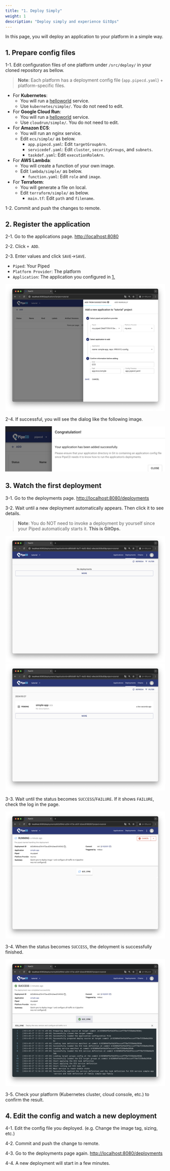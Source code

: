 ```yaml
---
title: "1. Deploy Simply"
weight: 1
description: "Deploy simply and experience GitOps"
---
```


In this page, you will deploy an application to your platform in a simple way.

## 1. Prepare config files

1-1. Edit configuration files of one platform under `/src/deploy/` in your cloned repository as bellow.
   > **Note**: Each platform has a deployment config file (`app.pipecd.yaml`) + platform-specific files.

- For **Kubernetes**:
  - You will run a [helloworld](https://github.com/pipe-cd/pipecd/pkgs/container/helloworld) service.
  - Use `kubernetes/simple/`. You do not need to edit.
- For **Google Cloud Run**:
  - You will run a [helloworld](https://github.com/pipe-cd/pipecd/pkgs/container/helloworld) service.
  - Use `cloudrun/simple/`. You do not need to edit.
- For **Amazon ECS**:
  - You will run an nginx service.
  - Edit `ecs/simple/` as below.
    - `app.pipecd.yaml`: Edit `targetGroupArn`.
    - `servicedef.yaml`: Edit `cluster`, `securityGroups`, and `subnets`.
    - `taskdef.yaml`: Edit `executionRoleArn`.
- For **AWS Lambda**:
  - You will create a function of your own image.
  - Edit `lambda/simple/` as below.
    - `function.yaml`: Edit `role` and `image`.
- For **Terraform**:
  - You will generate a file on local.
  - Edit `terraform/simple/` as below.
    - `main.tf`: Edit `path` and `filename`.

1-2. Commit and push the changes to remote.


## 2. Register the application

2-1. Go to the applications page. [http://localhost:8080](http://localhost:8080)

2-2. Click `+ ADD`.

2-3. Enter values and click `SAVE`->`SAVE`.
   - `Piped`: Your Piped
   - `Platform Provider`: The platform
   - `Application`: The application you configured in [1.](#1-prepare-config-files)

![add-application-input](/images/deploy/application-add-input.png)

2-4. If successful, you will see the dialog like the following image.

![application-is-added](/images/deploy/application-is-added.png)


## 3. Watch the first deployment

3-1. Go to the deployments page. [http://localhost:8080/deployments](http://localhost:8080/deployments)

3-2. Wait until a new deployment automatically appears. Then click it to see details.

> **Note**: You do NOT need to invoke a deployment by yourself since your Piped automatically starts it. **This is GitOps.**

![deployment-before-appear](/images/deploy/deployment-before-appear.png)
![deployment-appear](/images/deploy/deployment-appear.png)


3-3. Wait until the status becomes `SUCCESS`/`FAILURE`. If it shows `FAILURE`, check the log in the page.

![deployment-deploying](/images/deploy/deployment-deploying.png)


3-4. When the status becomes `SUCCESS`, the deloyment is successfully finished.

![deployment-success](/images/deploy/deployment-success.png)

3-5. Check your platform (Kubernetes cluster, cloud console, etc.) to confirm the result.
     


## 4. Edit the config and watch a new deployment

4-1. Edit the config file you deployed. (e.g. Change the image tag, sizing, etc.)

4-2. Commit and push the change to remote.

4-3. Go to the deployments page again. [http://localhost:8080/deployments](http://localhost:8080/deployments)

4-4. A new deployment will start in a few minutes.
